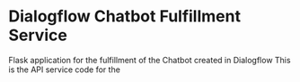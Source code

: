 # Dialogflow Chatbot Fulfillment Service
Flask application for the fulfillment of the Chatbot created in Dialogflow
This is the API service code for the 